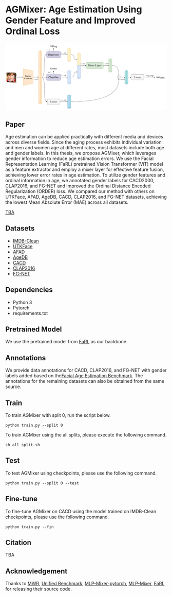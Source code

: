 # AGMixer: Age Estimation Using Gender Feature and Improved Ordinal Loss

![AGMixer](images/AGMixer.svg)

## Paper

Age estimation can be applied practically with different media and devices across diverse fields. Since the aging process exhibits individual variation and men and women age at different rates, most datasets include both age and gender labels. In this thesis, we propose AGMixer, which leverages gender information to reduce age estimation errors.
We use the Facial Representation Learning (FaRL) pretrained Vision Transformer (ViT) model as a feature extractor and employ a mixer layer for effective feature fusion, achieving lower error rates in age estimation. To utilize gender features and ordinal information in age, we annotated gender labels for CACD2000, CLAP2016, and FG-NET and improved the Ordinal Distance Encoded Regularization (ORDER) loss. We compared our method with others on UTKFace, AFAD, AgeDB, CACD,
CLAP2016, and FG-NET datasets, achieving the lowest Mean Absolute Error (MAE)
across all datasets.

[TBA]()

## Datasets

- [IMDB-Clean](https://github.com/yiminglin-ai/imdb-clean)  
- [UTKFace](https://susanqq.github.io/UTKFace/)  
- [AFAD](https://github.com/John-niu-07/tarball)  
- [AgeDB](https://ibug.doc.ic.ac.uk/resources/agedb/)  
- [CACD](https://bcsiriuschen.github.io/CARC/)  
- [CLAP2016](https://chalearnlap.cvc.uab.cat/dataset/19/description/#)  
- [FG-NET](https://yanweifu.github.io/FG_NET_data/)  

## Dependencies

- Python 3
- Pytorch
- requirements.txt

## Pretrained Model

We use the pretrained model from [FaRL](https://github.com/FacePerceiver/FaRL) as our backbone.

## Annotations

We provide data annotations for CACD, CLAP2016, and FG-NET with gender labels added based on the[Facial Age Estimation Benchmark](https://github.com/paplhjak/Facial-Age-Estimation-Benchmark). The annotations for the remaining datasets can also be obtained from the same source.

## Train

To train AGMixer with split 0, run the script below.

```=shell
python train.py --split 0
```

To train AGMixer using the all splits, please execute the following command.

```=shell
sh all_split.sh
```

## Test

To test AGMixer using checkpoints, please use the following command.

```=shell
python train.py --split 0 --test
```

## Fine-tune

To fine-tune AGMixer on CACD using the model trained on IMDB-Clean checkpoints, please use the following command.
```=shell
python train.py --fin
```

## Citation

TBA

## Acknowledgement

Thanks to [MWR](https://github.com/nhshin-mcl/MWR?tab=readme-ov-file), [Unified Benchmark](https://github.com/paplhjak/Facial-Age-Estimation-Benchmark), [MLP-Mixer-pytorch](https://github.com/paplhjak/Facial-Age-Estimation-Benchmark), [MLP-Mixer](https://github.com/google-research/vision_transformer?tab=readme-ov-file#mlp-mixer), [FaRL](https://github.com/FacePerceiver/FaRL) for releasing their source code.